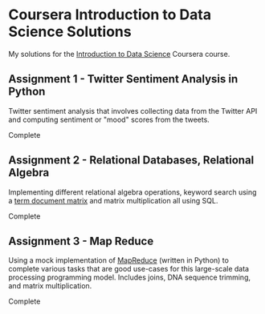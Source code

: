 Coursera Introduction to Data Science Solutions
===============================================

My solutions for the [Introduction to Data Science](https://www.coursera.org/course/datasci) Coursera course.

Assignment 1 - Twitter Sentiment Analysis in Python
---------------------------------------------------
Twitter sentiment analysis that involves collecting data from the Twitter API and computing sentiment or "mood" scores from the tweets.

Complete


Assignment 2 - Relational Databases, Relational Algebra
-------------------------------------------------------
Implementing different relational algebra operations, keyword search using a [term document matrix](http://en.wikipedia.org/wiki/Document-term_matrix) and matrix multiplication all using SQL.

Complete


Assignment 3 - Map Reduce
-------------------------
Using a mock implementation of [MapReduce](http://static.googleusercontent.com/external_content/untrusted_dlcp/research.google.com/en//archive/mapreduce-osdi04.pdf) (written in Python) to complete various tasks that are good use-cases for this large-scale data processing programming model.  Includes joins, DNA sequence trimming, and matrix multiplication.

Complete
